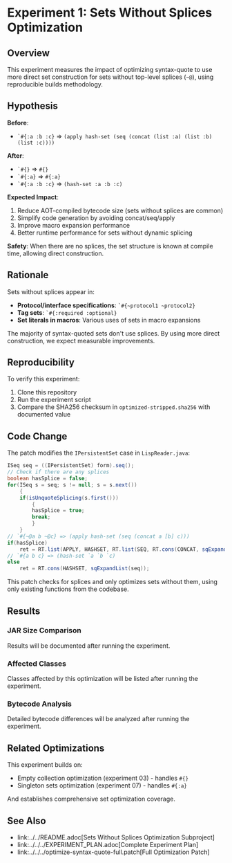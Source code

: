 # Experiment 1: Sets Without Splices Optimization

## Overview

This experiment measures the impact of optimizing syntax-quote to use more direct set construction for sets without top-level splices (`~@`), using reproducible builds methodology.

## Hypothesis

**Before**: 
- `` `#{:a :b :c} `` => `(apply hash-set (seq (concat (list :a) (list :b) (list :c))))`

**After**: 
- `` `#{} `` => `#{}`
- `` `#{:a} `` => `#{:a}`
- `` `#{:a :b :c} `` => `(hash-set :a :b :c)`

**Expected Impact**: 
1. Reduce AOT-compiled bytecode size (sets without splices are common)
2. Simplify code generation by avoiding concat/seq/apply
3. Improve macro expansion performance
4. Better runtime performance for sets without dynamic splicing

**Safety**: When there are no splices, the set structure is known at compile time, allowing direct construction.

## Rationale

Sets without splices appear in:
- **Protocol/interface specifications**: `` `#{~protocol1 ~protocol2} ``
- **Tag sets**: `` `#{:required :optional} ``
- **Set literals in macros**: Various uses of sets in macro expansions

The majority of syntax-quoted sets don't use splices. By using more direct construction, we expect measurable improvements.

## Reproducibility

To verify this experiment:
1. Clone this repository
2. Run the experiment script
3. Compare the SHA256 checksum in `optimized-stripped.sha256` with documented value

## Code Change

The patch modifies the `IPersistentSet` case in `LispReader.java`:

```java
ISeq seq = ((IPersistentSet) form).seq();
// Check if there are any splices
boolean hasSplice = false;
for(ISeq s = seq; s != null; s = s.next())
    {
    if(isUnquoteSplicing(s.first()))
        {
        hasSplice = true;
        break;
        }
    }
// `#{~@a b ~@c} => (apply hash-set (seq (concat a [b] c)))
if(hasSplice)
    ret = RT.list(APPLY, HASHSET, RT.list(SEQ, RT.cons(CONCAT, sqExpandList(seq))));
// `#{a b c} => (hash-set `a `b `c)
else
    ret = RT.cons(HASHSET, sqExpandList(seq));
```

This patch checks for splices and only optimizes sets without them, using only existing functions from the codebase.

## Results

### JAR Size Comparison

Results will be documented after running the experiment.

### Affected Classes

Classes affected by this optimization will be listed after running the experiment.

### Bytecode Analysis

Detailed bytecode differences will be analyzed after running the experiment.

## Related Optimizations

This experiment builds on:
- Empty collection optimization (experiment 03) - handles `#{}`
- Singleton sets optimization (experiment 07) - handles `#{:a}`

And establishes comprehensive set optimization coverage.

## See Also

- link:../../README.adoc[Sets Without Splices Optimization Subproject]
- link:../../../EXPERIMENT_PLAN.adoc[Complete Experiment Plan]
- link:../../../optimize-syntax-quote-full.patch[Full Optimization Patch]
